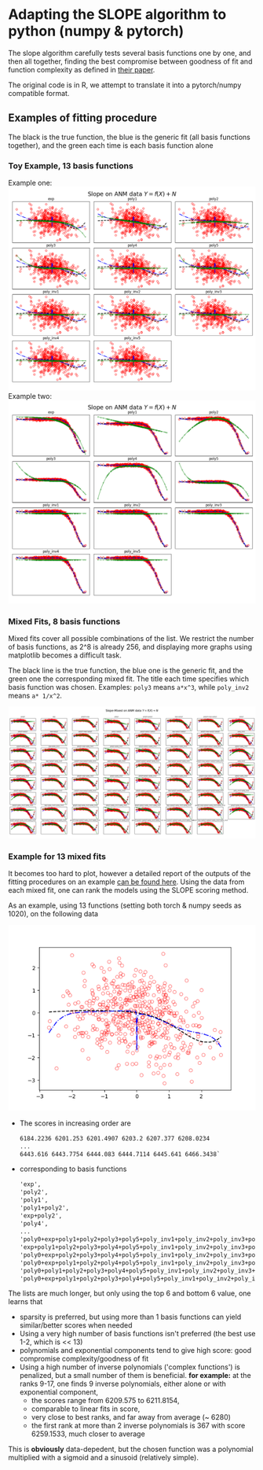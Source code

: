 # Adapting the SLOPE algorithm to python (numpy & pytorch)

The slope algorithm carefully tests several basis functions one by one,
and then all together, finding the best compromise between goodness of fit and
function complexity as defined in [their paper](https://arxiv.org/pdf/1709.08915.pdf).

The original code is in R, we attempt to translate it into a pytorch/numpy compatible format.

## Examples of fitting procedure
The black is the true function, the blue is the generic fit (all basis functions together),
and the green each time is each basis function alone
### Toy Example, 13 basis functions
Example one:  
![](./slope_n_func_eq_13_one.png?raw=true)
Example two:  
![](./slope_n_func_eq_13_two.png?raw=true)

### Mixed Fits, 8 basis functions
Mixed fits cover all possible combinations of the list. We restrict the number of basis functions,
as 2^8 is already 256, and displaying more graphs using matplotlib becomes a difficult task.

The black line is the true function, the blue one is the generic fit, and the green one the corresponding
mixed fit. The title each time specifies which basis function was chosen. Examples:
`poly3` means `a*x^3`, while  `poly_inv2` means `a* 1/x^2`.  

![](./slope_mixed_func_nfunc_eq_8.png?raw=true)

### Example for 13 mixed fits

It becomes too hard to plot, however a detailed report of the outputs of the fitting procedures on an example [can be found here](./res.out).
Using the data from each mixed fit, one can rank the models using the SLOPE scoring method.  

As an example, using 13 functions (setting both torch & numpy seeds as 1020), on the following data

![](./slope_generic.png?raw=true)

* The scores in increasing order are
  ```
  6184.2236 6201.253 6201.4907 6203.2 6207.377 6208.0234
  ...
  6443.616 6443.7754 6444.083 6444.7114 6445.641 6466.3438`
  ```
* corresponding to basis functions
  ```
  'exp',
  'poly2',
  'poly1',
  'poly1+poly2',
  'exp+poly2',
  'poly4',
  ...
  'poly0+exp+poly1+poly2+poly3+poly5+poly_inv1+poly_inv2+poly_inv3+poly_inv4+poly_inv5',
  'exp+poly1+poly2+poly3+poly4+poly5+poly_inv1+poly_inv2+poly_inv3+poly_inv4+poly_inv5',
  'poly0+exp+poly2+poly3+poly4+poly5+poly_inv1+poly_inv2+poly_inv3+poly_inv4+poly_inv5',
  'poly0+exp+poly1+poly2+poly4+poly5+poly_inv1+poly_inv2+poly_inv3+poly_inv4+poly_inv5',
  'poly0+poly1+poly2+poly3+poly4+poly5+poly_inv1+poly_inv2+poly_inv3+poly_inv4+poly_inv5',
  'poly0+exp+poly1+poly2+poly3+poly4+poly5+poly_inv1+poly_inv2+poly_inv3+poly_inv4+poly_inv5'
  ```
The lists are much longer, but only using the top 6 and bottom 6 value, one learns that

* sparsity is preferred, but using more than 1 basis functions can yield similar/better scores when needed
* Using a very high number of basis functions isn't preferred (the best use 1-2, which is << 13)
* polynomials and exponential components tend to give high score: good compromise complexity/goodness of fit
* Using a high number of inverse polynomials ('complex functions') is penalized, but a small number of them is beneficial.
  **for example:** at the ranks 9-17, one finds 9 inverse polynomials, either alone or with exponential component,
  * the scores range from 6209.575 to 6211.8154,
  * comparable to linear fits in score,
  * very close to best ranks, and far away from average (~ 6280)
  * the first rank at more than 2 inverse polynomials is 367 with score 6259.1533, much closer to average

This is **obviously** data-depedent, but the chosen function was a polynomial multiplied with a sigmoid and a sinusoid (relatively simple).
